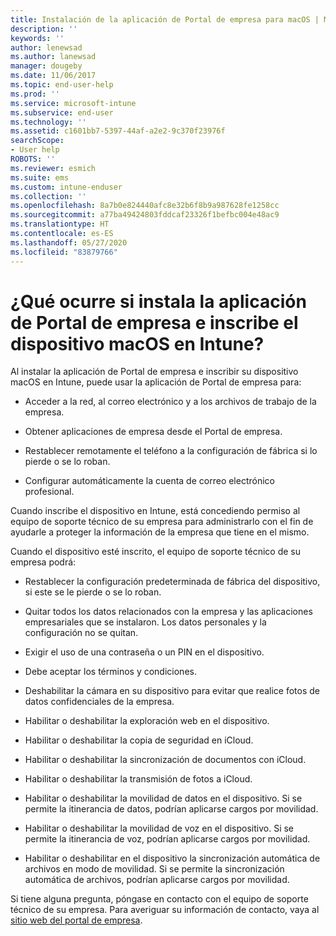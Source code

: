 ```yaml
---
title: Instalación de la aplicación de Portal de empresa para macOS | Microsoft Docs
description: ''
keywords: ''
author: lenewsad
ms.author: lanewsad
manager: dougeby
ms.date: 11/06/2017
ms.topic: end-user-help
ms.prod: ''
ms.service: microsoft-intune
ms.subservice: end-user
ms.technology: ''
ms.assetid: c1601bb7-5397-44af-a2e2-9c370f23976f
searchScope:
- User help
ROBOTS: ''
ms.reviewer: esmich
ms.suite: ems
ms.custom: intune-enduser
ms.collection: ''
ms.openlocfilehash: 8a7b0e824440afc8e32b6f8b9a987628fe1258cc
ms.sourcegitcommit: a77ba49424803fddcaf23326f1befbc004e48ac9
ms.translationtype: HT
ms.contentlocale: es-ES
ms.lasthandoff: 05/27/2020
ms.locfileid: "83879766"
---
```

# <a name="what-happens-if-you-install-the-company-portal-app-and-enroll-your-macos-device-in-intune"></a>¿Qué ocurre si instala la aplicación de Portal de empresa e inscribe el dispositivo macOS en Intune?

Al instalar la aplicación de Portal de empresa e inscribir su dispositivo macOS en Intune, puede usar la aplicación de Portal de empresa para:

- Acceder a la red, al correo electrónico y a los archivos de trabajo de la empresa.

- Obtener aplicaciones de empresa desde el Portal de empresa.

- Restablecer remotamente el teléfono a la configuración de fábrica si lo pierde o se lo roban.

- Configurar automáticamente la cuenta de correo electrónico profesional.

Cuando inscribe el dispositivo en Intune, está concediendo permiso al equipo de soporte técnico de su empresa para administrarlo con el fin de ayudarle a proteger la información de la empresa que tiene en el mismo.

Cuando el dispositivo esté inscrito, el equipo de soporte técnico de su empresa podrá:

- Restablecer la configuración predeterminada de fábrica del dispositivo, si este se le pierde o se lo roban.

- Quitar todos los datos relacionados con la empresa y las aplicaciones empresariales que se instalaron. Los datos personales y la configuración no se quitan.

- Exigir el uso de una contraseña o un PIN en el dispositivo.

- Debe aceptar los términos y condiciones.

- Deshabilitar la cámara en su dispositivo para evitar que realice fotos de datos confidenciales de la empresa.

- Habilitar o deshabilitar la exploración web en el dispositivo.

- Habilitar o deshabilitar la copia de seguridad en iCloud.

- Habilitar o deshabilitar la sincronización de documentos con iCloud.

- Habilitar o deshabilitar la transmisión de fotos a iCloud.

- Habilitar o deshabilitar la movilidad de datos en el dispositivo. Si se permite la itinerancia de datos, podrían aplicarse cargos por movilidad.

- Habilitar o deshabilitar la movilidad de voz en el dispositivo. Si se permite la itinerancia de voz, podrían aplicarse cargos por movilidad.

- Habilitar o deshabilitar en el dispositivo la sincronización automática de archivos en modo de movilidad. Si se permite la sincronización automática de archivos, podrían aplicarse cargos por movilidad.

Si tiene alguna pregunta, póngase en contacto con el equipo de soporte técnico de su empresa. Para averiguar su información de contacto, vaya al [sitio web del portal de empresa](https://go.microsoft.com/fwlink/?linkid=2010980).
